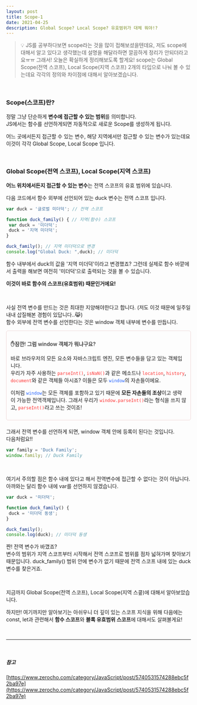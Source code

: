 ```yaml
---
layout: post
title: Scope-1
date: 2021-04-25
description: Global Scope? Local Scope? 유효범위가 대체 뭐야!?
---
```


> 💡 JS를 공부하다보면 scope라는 것을 많이 접해보셨을텐데요, 저도 scope에 대해서 알고 있다고 생각했는데 설명을 해달라하면 깔끔하게 정리가 안되더라고요ㅠㅠ
> 그래서! 오늘은 확실하게 정리해보도록 할게요! scope는 Global Scope(전역 스코프), Local Scope(지역 스코프) 2개의 타입으로 나눠 볼 수 있는데요 각각의 정의와 차이점에 대해서 알아보겠습니다.

<br />

### Scope(스코프)란?

정말 그냥 단순하게 **변수에 접근할 수 있는 범위**를 의미합니다.  
JS에서는 함수를 선언하게되면 자동적으로 새로운 Scope를 생성하게 됩니다.

어느 곳에서든지 접근할 수 있는 변수, 해당 지역에서만 접근할 수 있는 변수가 있는데요 이것이 각각 Global Scope, Local Scope 입니다.

<br />

### Global Scope(전역 스코프), Local Scope(지역 스코프)

**어느 위치에서든지 접근할 수 있는 변수**는 전역 스코프의 유효 범위에 있습니다.

다음 코드에서 함수 외부에 선언되어 있는 duck 변수는 전역 스코프 입니다.

```javascript
var duck = '글로벌 미더덕'; // 전역 스코프

function duck_family() { // 지역(함수) 스코프
 var duck = '미더덕';
 duck = '지역 미더덕';
}

duck_family(); // 지역 미더덕으로 변경
console.log("Global Duck: ",duck); // 미더덕
```

함수 내부에서 duck의 값을 '지역 미더덕'이라고 변경했죠?
그런데 실제로 함수 바깥에서 출력을 해보면 여전히 '미더덕'으로 출력되는 것을 볼 수 있습니다.

**이것이 바로 함수의 스코프(유효범위) 때문인거에요!**

<br />

사실 전역 변수를 만드는 것은 최대한 지양해야한다고 합니다. (저도 이것 때문에 일주일 내내 삽질해본 경험이 있답니다..😹)  
함수 외부에 전역 변수를 선언한다는 것은 window 객체 내부에 변수를 만듭니다.

<div style="border: 1px solid #eed4d4; margin: 10px 0 20px; padding: 0.7rem; border-radius: 5px">
  <p style="color: #444; font-weight: 600;">✋잠깐! 그럼 window 객체가 뭐냐구요?</p>

  바로 브라우저의 모든 요소와  자바스크립트 엔진, 모든 변수들을 담고 있는 객체입니다.  
  우리가 자주 사용하는 <code style="color: #FF3636;">parseInt()</code>, <code style="color: #FF3636;">isNaN()</code>과 같은 메소드나 <code style="color: #FF3636;">location</code>, <code style="color: #FF3636;">history</code>, <code style="color: #FF3636;">document</code>와 같은 객체들 아시죠? 이들은 모두 <code style="color: #2b67ff;">window</code>의 자손들이에요.  
  
  이처럼 <code style="color: #2b67ff;">window</code>는 모든 객체를 포함하고 있기 때문에 **모든 자손들의 조상**이고 생략이 가능한 전역객체입니다.
  그래서 우리가 <code style="color: #FF3636;">window.parseInt()</code>라는 형식을 쓰지 않고, <code style="color: #FF3636;">parseInt()</code>라고 쓰는 것이죠!
</div>

그래서 전역 변수를 선언하게 되면, window 객체 안에 등록이 된다는 것입니다.  
다음처럼요!!

```javascript
var family = 'Duck Family';
window.family; // Duck Family
```

<br />

여기서 주의할 점은 함수 내에 있다고 해서 전역변수에 접근할 수 없다는 것이 아닙니다.  
아까와는 달리 함수 내에 var를 선언하지 않겠습니다.

```javascript
var duck = '미더덕';

function duck_family() {
 duck = '미더덕 동생';
}

duck_family();
console.log(duck); // 미더덕 동생
```

짠! 전역 변수가 바꼈죠?  
변수의 범위가 지역 스코프부터 시작해서 전역 스코프로 범위를 점차 넓혀가며 찾아보기 때문입니다. duck_family() 범위 안에 변수가 없기 때문에 전역 스코프 내에 있는 duck 변수를 찾은거죠.

<br />

지금까지 Global Scope(전역 스코프), Local Scope(지역 스콮)에 대해서 알아보았습니다.  

하지만! 여기까지만 알아보기는 아쉬우니 더 깊이 있는 스코프 지식을 위해 다음에는 const, let과 관련해서 **함수 스코프**와 **블록 유효범위 스코프**에 대해서도 살펴볼게요!

<br />
<hr />
<br />

##### 참고
[https://www.zerocho.com/category/JavaScript/post/5740531574288ebc5f2ba97e](https://www.zerocho.com/category/JavaScript/post/5740531574288ebc5f2ba97e)
